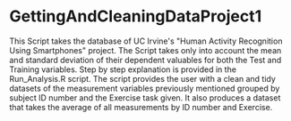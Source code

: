 GettingAndCleaningDataProject1
==============================
This Script takes the database of UC Irvine's 
"Human Activity Recognition Using Smartphones" project.
The Script takes only into account the mean and standard deviation 
of their dependent valuables for both the Test and Training variables.
Step by step explanation is provided in the Run_Analysis.R script.
The script provides the user with a clean and tidy datasets of the
measurement variables previously mentioned grouped by subject ID number and
the Exercise task given.  It also produces a dataset that takes the average
of all measurements by ID number and Exercise.